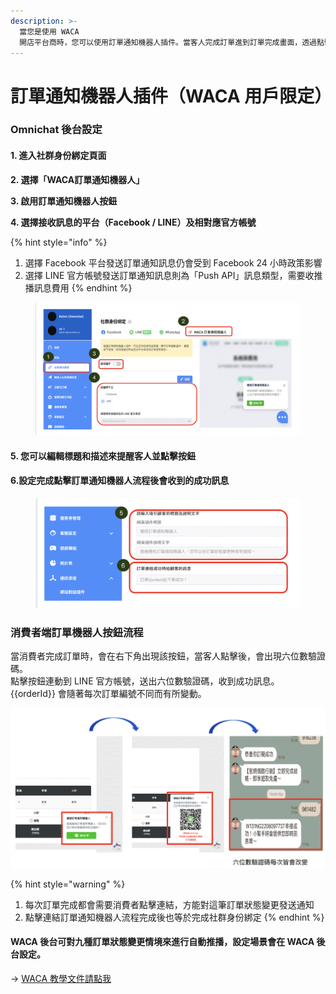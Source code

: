 ```yaml
---
description: >-
  當您是使用 WACA
  開店平台商時，您可以使用訂單通知機器人插件。當客人完成訂單進到訂單完成畫面，透過點擊機器人按鈕，訂單狀態產生變更時，系統自動透過平台傳到消費者的社群中（Facebook、LINE）
---
```


# 訂單通知機器人插件（WACA 用戶限定）

### Omnichat 後台設定

#### 1.  **進入社群身份綁定頁面**

**2. 選擇「WACA訂單通知機器人」**

**3. 啟用訂單通知機器人按鈕**

**4. 選擇接收訊息的平台（Facebook / LINE）及相對應官方帳號**

{% hint style="info" %}
1. 選擇 Facebook 平台發送訂單通知訊息仍會受到 Facebook 24 小時政策影響
2. 選擇 LINE 官方帳號發送訂單通知訊息則為「Push API」訊息類型，需要收推播訊息費用
{% endhint %}

<figure><img src="../../.gitbook/assets/截圖 2022-09-08 下午1.46.53.png" alt=""><figcaption></figcaption></figure>

#### 5.  您可以編輯標題和描述來提醒客人並點擊按鈕

#### 6.設定完成點擊訂單通知機器人流程後會收到的成功訊息

<figure><img src="../../.gitbook/assets/截圖 2022-09-08 下午1.50.25.png" alt=""><figcaption></figcaption></figure>

### 消費者端訂單機器人按鈕流程

當消費者完成訂單時，會在右下角出現該按鈕，當客人點擊後，會出現六位數驗證碼。\
點擊按鈕連動到 LINE 官方帳號，送出六位數驗證碼，收到成功訊息。\
\{{orderId\}} 會隨著每次訂單編號不同而有所變動。

![](<../../.gitbook/assets/截圖 2022-08-10 上午11.18.38.png>)

{% hint style="warning" %}
1. 每次訂單完成都會需要消費者點擊連結，方能對這筆訂單狀態變更發送通知
2. 點擊連結訂單通知機器人流程完成後也等於完成社群身份綁定
{% endhint %}

#### WACA 後台可對九種訂單狀態變更情境來進行自動推播，設定場景會在 WACA 後台設定。

\-> [WACA 教學文件請點我](https://www.waca.net/support/id/161#orderbotplugin)
